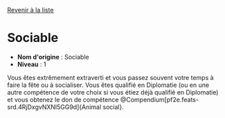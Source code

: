 [Revenir à la liste](list.md)

# Sociable

 * **Nom d'origine** : Sociable
 * **Niveau** : 1


<p><span id="ctl00_MainContent_DetailedOutput">Vous êtes extrêmement extraverti et vous passez souvent votre temps à faire la fête ou à socialiser. Vous êtes qualifié en Diplomatie (ou en une autre compétence de votre choix si vous étiez déjà qualifié en Diplomatie) et vous obtenez le don de compétence @Compendium[pf2e.feats-srd.4RjDxgvNXNl5GG9d]{Animal social}.&nbsp;</span></p>